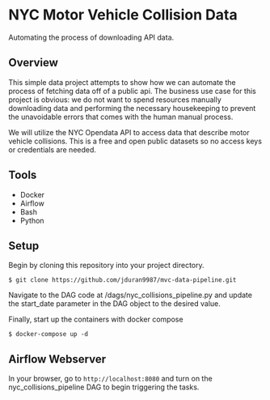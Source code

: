 # NYC Motor Vehicle Collision Data
Automating the process of downloading API data.

## Overview

This simple data project attempts to show how we can automate the process of fetching data off of a public api.
The business use case for this project is obvious: we do not want to spend resources manually downloading data 
and performing the necessary housekeeping to prevent the unavoidable errors that comes with the human manual 
process.

We will utilize the NYC Opendata API to access data that describe motor vehicle collisions.  This is a free and open
public datasets so no access keys or credentials are needed.  

## Tools
* Docker
* Airflow
* Bash
* Python

## Setup
Begin by cloning this repository into your project directory.

`$ git clone https://github.com/jduran9987/mvc-data-pipeline.git`

Navigate to the DAG code at /dags/nyc_collisions_pipeline.py and update the start_date parameter in the DAG object
to the desired value. 

Finally, start up the containers with docker compose 

`$ docker-compose up -d`

## Airflow Webserver
In your browser, go to `http://localhost:8080` and turn on the nyc_collisions_pipeline DAG to begin triggering the tasks.
